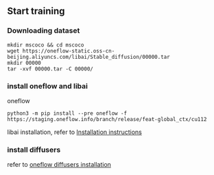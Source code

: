## Start training

### Downloading dataset

```shell
mkdir mscoco && cd mscoco
wget https://oneflow-static.oss-cn-beijing.aliyuncs.com/libai/Stable_diffusion/00000.tar
mkdir 00000
tar -xvf 00000.tar -C 00000/
```

### install oneflow and libai

oneflow
```shell
python3 -m pip install --pre oneflow -f https://staging.oneflow.info/branch/release/feat-global_ctx/cu112
```

libai installation, refer to [Installation instructions](https://libai.readthedocs.io/en/latest/tutorials/get_started/Installation.html)


### install diffusers

refer to [oneflow diffusers installation](https://github.com/Oneflow-Inc/diffusers/wiki/How-to-Run-OneFlow-Stable-Diffusion)